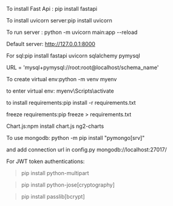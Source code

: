 To install Fast Api :
pip install fastapi

To install uvicorn server:pip install uvicorn

To run server : python -m uvicorn main:app --reload

Default server: http://127.0.0.1:8000

For sql:pip install fastapi uvicorn sqlalchemy pymysql

URL = 'mysql+pymysql://root:root@localhost/schema_name'

To create virtual env:python -m venv myenv 

to enter virtual env: myenv\Scripts\activate

to install requirements:pip install -r requirements.txt

freeze requirements:pip freeze > requirements.txt

Chart.js:npm install chart.js ng2-charts

To use mongodb: python -m pip install "pymongo[srv]" 

and add connection url in config.py mongodb://localhost:27017/

For JWT token authentications:

>pip install python-multipart

>pip install python-jose[cryptography]

>pip install passlib[bcrypt]



<!-- {
  "username": "Amit",
  "email": "amit123@gmail.com",
  "phone": 9876543210,
  "password": "Amit@123"
}

{
  "username": "Priya",
  "email": "priya.k@example.com",
  "phone": 9123456789,
  "password": "Priya2024"
}

{
  "username": "Rohan",
  "email": "rohan.mehta@gmail.com",
  "phone": 8899776655,
  "password": "Rohan@456"
}

{
  "username": "Sneha",
  "email": "sneha_92@example.com",
  "phone": 9988776655,
  "password": "SnehaPwd!"
}
 -->
